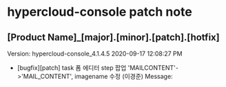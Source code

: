# hypercloud-console patch note
## [Product Name]_[major].[minor].[patch].[hotfix]
Version: hypercloud-console_4.1.4.5
2020-09-17  12:08:27 PM
- [bugfix][patch] task 폼 에디터 step 팝업 'MAILCONTENT'->'MAIL_CONTENT', imagename 수정 (이경준) 
    Message: 